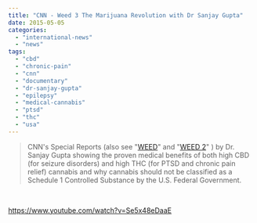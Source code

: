 ```yaml
---
title: "CNN - Weed 3 The Marijuana Revolution with Dr Sanjay Gupta"
date: 2015-05-05
categories: 
  - "international-news"
  - "news"
tags: 
  - "cbd"
  - "chronic-pain"
  - "cnn"
  - "documentary"
  - "dr-sanjay-gupta"
  - "epilepsy"
  - "medical-cannabis"
  - "ptsd"
  - "thc"
  - "usa"
---
```


> CNN's Special Reports (also see "[WEED](https://www.youtube.com/watch?v=hrVXRZY1_x0 "WEED - A CNN Special Report by Dr. Sanjay Gupta")" and "[WEED 2](https://www.youtube.com/watch?v=i2qFDb8LExo "WEED 2 - Cannabis Madness - Dr. Sanjay Gupta Reports")" ) by Dr. Sanjay Gupta showing the proven medical benefits of both high CBD (for seizure disorders) and high THC (for PTSD and chronic pain relief) cannabis and why cannabis should not be classified as a Schedule 1 Controlled Substance by the U.S. Federal Government.

 

https://www.youtube.com/watch?v=Se5x48eDaaE
